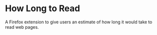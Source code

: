 # How Long to Read

A Firefox extension to give users an estimate of how long it would take to read
web pages.
